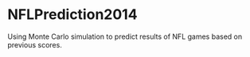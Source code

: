 NFLPrediction2014
=================

Using Monte Carlo simulation to predict results of NFL games based on previous scores.
